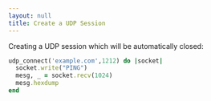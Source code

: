 ```yaml
---
layout: null
title: Create a UDP Session
---
```


Creating a UDP session which will be automatically closed:

```ruby
udp_connect('example.com',1212) do |socket|
  socket.write("PING")
  mesg, _ = socket.recv(1024)
  mesg.hexdump
end
```
